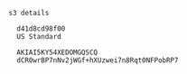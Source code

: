 	
	s3 details
	
	  d41d8cd98f00
	  US Standard
	
	  AKIAI5KY54XEDOMGQSCQ
	  dCR0wrBP7nNv2jWGf+hXUzwei7n8Rqt0NFPobRP7